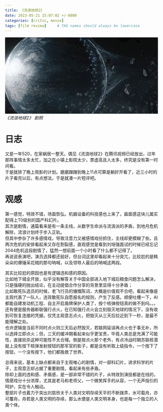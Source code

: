 ```yaml
---
title: 《流浪地球2》
date: 2023-05-21 15:07:02 +/-0800
categories: [critic, movie]
tags: [film review]     # TAG names should always be lowercase
---
```

![img-description](/assets/img/post/2023-05-21-1.jpg)
_《流浪地球2》 剧照_

# 日志
又是一年520，在家蜗居一整天。偶见《流浪地球2》在腾讯视频已经放出，过年那阵事情太多太忙，加之在小镇上影院太少，票虚高且人太多，终究是没有第一时间看。\
于是就排了晚上观影的计划。磨磨蹭蹭到晚上11点可算是躺好开看了，近三小时的片子看完以后，有点想法，于是就凑一片短评吧。

# 观感
第一感觉，特效不错，场面恢弘，机器设备的科技感也上来了，画面感这块儿属实配得上T0级别的国产科幻片。\
其次是剧情，通篇看来是有一条主线，从数字生命派与流浪派的矛盾，到地月危机解除，流浪计划终于步入正轨。\
但其中参杂了许多感情戏，导致注意力又被感情戏份抓住，主线却更模糊了些。且两次危机的安排看起来又存在割裂感，直观感觉是看到刘培强面试的时候已经忘记2044危机这段剧情了，猛然一想前面一个小时看了什么都不记得了。\
再说说表演吧，演员选择都还挺好，但台词这里却看起来十分突兀，比较尬的是韩朵朵的爆锤采花贼的那句呐喊，以及领导人最后的呐喊这两段。

其实比较尬的原因也是有逻辑违和感的原因。\
比如地下城全开放，似乎没有解答关于中国全部进入地下城后粮食问题怎么解决，只是强硬的抛出结论，在主动提倡合作分享的背景里显得十分矛盾；\
比如敢死队选员的时候，老飞行员的慷慨陈词，大概是价值观不合吧，看起来像是主观代表了一队人，违背敢死队自愿报名的规则，产生了反感。顺便吐槽一下，AI都能自建发动机工程、自主开启盾牌保护人类了，按个核弹按钮真的做不到吗。。。\
还有便是服务器断联强行点火，在已知强行点火会立刻毁灭地球的情况下，没有收到可恢复连接的凭据，仅凭主观意志点火，把毁灭从三天后拉近到下一秒，是最不能理解之处。\
也许逻辑是当前不同时点火则三天后必然毁灭，若联网延误再点火也于事无补，所以选择立即点火；但，三天的缓冲期看起来似乎更宝贵，毕竟人类总是充满了可能性，直接扼杀这种可能性不太合理。倒是按点火那个老外，有点冷战时期苏联核潜艇上没有按下核弹发射按钮的那军官的影子，都是没有听取上级指令，一个按下了按钮，一个没有按下，他们都挽救了世界。

总得来说，基本上缺点都来自于主观唯心的剧情，对一部科幻片，讲求科学的片子，主观意志却占据了重要剧情，看起来有些矛盾。\
除却上面的违和感、矛盾感，是一部非常不错的片子，从特效到演技都是在线的，情感戏分十分浓厚，尤其是老马和老师父，一个微笑挥手的从容，一个无声指引的呵护，实在令人触动。\
整部片子也着力于突出刘慈欣关于人类对文明存续天平的不断拨弄，水可载舟，亦可覆舟，舟若是人类文明的存续，那么水便是人类文明本身，也是每一个独立的人类个体。